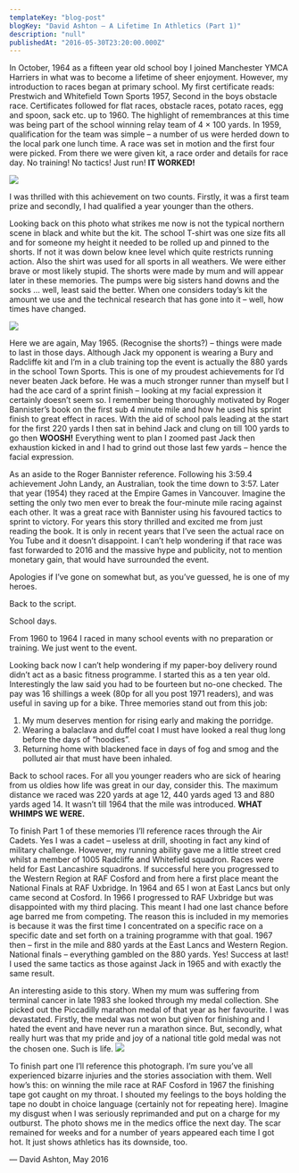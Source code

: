 ```yaml
---
templateKey: "blog-post"
blogKey: "David Ashton – A Lifetime In Athletics (Part 1)"
description: "null"
publishedAt: "2016-05-30T23:20:00.000Z"
---
```

In October, 1964 as a fifteen year old school boy I joined Manchester YMCA Harriers in what was to become a lifetime of sheer enjoyment. However, my introduction to races began at primary school. My first certificate reads: Prestwich and Whitefield Town Sports 1957, Second in the boys obstacle race. Certificates followed for flat races, obstacle races, potato races, egg and spoon, sack etc. up to 1960. The highlight of remembrances at this time was being part of the school winning relay team of 4 × 100 yards. In 1959, qualification for the team was simple – a number of us were herded down to the local park one lunch time. A race was set in motion and the first four were picked. From there we were given kit, a race order and details for race day. No training! No tactics! Just run! **IT WORKED!**

![](/media/2016-12-dashton1.jpg)

I was thrilled with this achievement on two counts. Firstly, it was a first team prize and secondly, I had qualified a year younger than the others.

Looking back on this photo what strikes me now is not the typical northern scene in black and white but the kit. The school T-shirt was one size fits all and for someone my height it needed to be rolled up and pinned to the shorts. If not it was down below knee level which quite restricts running action. Also the shirt was used for all sports in all weathers. We were either brave or most likely stupid. The shorts were made by mum and will appear later in these memories. The pumps were big sisters hand downs and the socks … well, least said the better. When one considers today’s kit the amount we use and the technical research that has gone into it – well, how times have changed.

![](/media/2016-12-dashton2.jpg)

Here we are again, May 1965. (Recognise the shorts?) – things were made to last in those days. Although Jack my opponent is wearing a Bury and Radcliffe kit and I’m in a club training top the event is actually the 880 yards in the school Town Sports. This is one of my proudest achievements for I’d never beaten Jack before. He was a much stronger runner than myself but I had the ace card of a sprint finish – looking at my facial expression it certainly doesn’t seem so. I remember being thoroughly motivated by Roger Bannister’s book on the first sub 4 minute mile and how he used his sprint finish to great effect in races. With the aid of school pals leading at the start for the first 220 yards I then sat in behind Jack and clung on till 100 yards to go then **WOOSH!** Everything went to plan I zoomed past Jack then exhaustion kicked in and I had to grind out those last few yards – hence the facial expression.

As an aside to the Roger Bannister reference. Following his 3:59.4 achievement John Landy, an Australian, took the time down to 3:57. Later that year (1954) they raced at the Empire Games in Vancouver. Imagine the setting the only two men ever to break the four-minute mile racing against each other. It was a great race with Bannister using his favoured tactics to sprint to victory. For years this story thrilled and excited me from just reading the book. It is only in recent years that I’ve seen the actual race on You Tube and it doesn’t disappoint. I can’t help wondering if that race was fast forwarded to 2016 and the massive hype and publicity, not to mention monetary gain, that would have surrounded the event.

Apologies if I’ve gone on somewhat but, as you’ve guessed, he is one of my heroes.

Back to the script.

School days.

From 1960 to 1964 I raced in many school events with no preparation or training. We just went to the event.

Looking back now I can’t help wondering if my paper-boy delivery round didn’t act as a basic fitness programme. I started this as a ten year old. Interestingly the law said you had to be fourteen but no-one checked. The pay was 16 shillings a week (80p for all you post 1971 readers), and was useful in saving up for a bike. Three memories stand out from this job:

1. My mum deserves mention for rising early and making the porridge.
2. Wearing a balaclava and duffel coat I must have looked a real thug long before the days of “hoodies”.
3. Returning home with blackened face in days of fog and smog and the polluted air that must have been inhaled.

Back to school races. For all you younger readers who are sick of hearing from us oldies how life was great in our day, consider this. The maximum distance we raced was 220 yards at age 12, 440 yards aged 13 and 880 yards aged 14. It wasn’t till 1964 that the mile was introduced. **WHAT WHIMPS WE WERE.**

To finish Part 1 of these memories I’ll reference races through the Air Cadets. Yes I was a cadet – useless at drill, shooting in fact any kind of military challenge. However, my running ability gave me a little street cred whilst a member of 1005 Radcliffe and Whitefield squadron. Races were held for East Lancashire squadrons. If successful here you progressed to the Western Region at RAF Cosford and from here a first place meant the National Finals at RAF Uxbridge. In 1964 and 65 I won at East Lancs but only came second at Cosford. In 1966 I progressed to RAF Uxbridge but was disappointed with my third placing. This meant I had one last chance before age barred me from competing. The reason this is included in my memories is because it was the first time I concentrated on a specific race on a specific date and set forth on a training programme with that goal. 1967 then – first in the mile and 880 yards at the East Lancs and Western Region. National finals – everything gambled on the 880 yards. Yes! Success at last! I used the same tactics as those against Jack in 1965 and with exactly the same result.

An interesting aside to this story. When my mum was suffering from terminal cancer in late 1983 she looked through my medal collection. She picked out the Piccadilly marathon medal of that year as her favourite. I was devastated. Firstly, the medal was not won but given for finishing and I hated the event and have never run a marathon since. But, secondly, what really hurt was that my pride and joy of a national title gold medal was not the chosen one. Such is life.
![](/media/2016-12-dashton3.jpg)

To finish part one I’ll reference this photograph. I’m sure you’ve all experienced bizarre injuries and the stories association with them. Well how’s this: on winning the mile race at RAF Cosford in 1967 the finishing tape got caught on my throat. I shouted my feelings to the boys holding the tape no doubt in choice language (certainly not for repeating here). Imagine my disgust when I was seriously reprimanded and put on a charge for my outburst. The photo shows me in the medics office the next day. The scar remained for weeks and for a number of years appeared each time I got hot. It just shows athletics has its downside, too.

— David Ashton, May 2016
